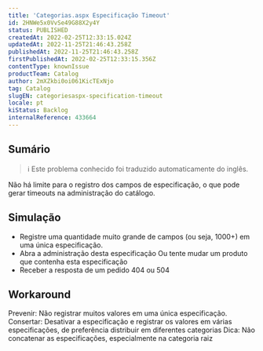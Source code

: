 ```yaml
---
title: 'Categorias.aspx Especificação Timeout'
id: 2HNWe5x0VvSe49G88X2y4Y
status: PUBLISHED
createdAt: 2022-02-25T12:33:15.024Z
updatedAt: 2022-11-25T21:46:43.258Z
publishedAt: 2022-11-25T21:46:43.258Z
firstPublishedAt: 2022-02-25T12:33:15.356Z
contentType: knownIssue
productTeam: Catalog
author: 2mXZkbi0oi061KicTExNjo
tag: Catalog
slugEN: categoriesaspx-specification-timeout
locale: pt
kiStatus: Backlog
internalReference: 433664
---
```


## Sumário

>ℹ️ Este problema conhecido foi traduzido automaticamente do inglês.


Não há limite para o registro dos campos de especificação, o que pode gerar timeouts na administração do catálogo.


## Simulação



- Registre uma quantidade muito grande de campos (ou seja, 1000+) em uma única especificação.
- Abra a administração desta especificação Ou tente mudar um produto que contenha esta especificação
- Receber a resposta de um pedido 404 ou 504








## Workaround


Prevenir: Não registrar muitos valores em uma única especificação.
Consertar: Desativar a especificação e registrar os valores em várias especificações, de preferência distribuir em diferentes categorias
Dica: Não concatenar as especificações, especialmente na categoria raiz

